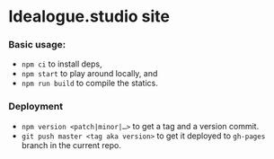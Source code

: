 # Idealogue.studio site

### Basic usage:

- `npm ci` to install deps,
- `npm start` to play around locally, and
- `npm run build` to compile the statics.

### Deployment

- `npm version <patch|minor|…>` to get a tag and a version commit.
- `git push master <tag aka version>` to get it deployed to `gh-pages` branch in the current repo.
